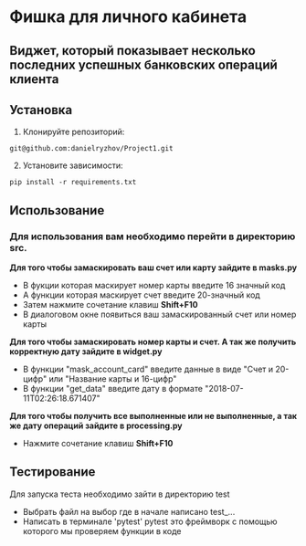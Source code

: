 # Фишка для личного кабинета 

## Виджет, который показывает несколько последних успешных банковских операций клиента

## Установка
1. Клонируйте репозиторий:
```
git@github.com:danielryzhov/Project1.git
```
2. Установите зависимости:
```
pip install -r requirements.txt
```
## **Использование**
### Для использования вам необходимо перейти в директорию src.
**Для того чтобы замаскировать ваш счет или карту зайдите в masks.py** 
 - В фукции которая маскирует номер карты введите 16 значный код
 - А функции которая маскирует счет введите 20-значный код
 - Затем нажмите сочетание клавиш **Shift+F10**
 - В диалоговом окне появиться ваш замаскированный счет или номер карты

**Для того чтобы замаскировать номер карты и счет. А так же получить корректную дату зайдите в widget.py**
 - В функции "mask_account_card" введите данные в виде "Счет и 20-цифр" или "Название карты и 16-цифр"
 - В функции "get_data" введите дату в формате "2018-07-11T02:26:18.671407"

**Для того чтобы получить все выполненные или не выполненные, а так же дату операций зайдите в processing.py**
 - Нажмите сочетание клавиш **Shift+F10**

## Тестирование
Для запуска теста необходимо зайти в директорию test
- Выбрать файл на выбор где в начале написано test_...
- Написать в терминале 'pytest'
pytest это фреймворк с помощью которого мы проверяем функции в коде 